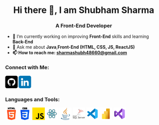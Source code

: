 <h1 align="center">Hi there 👋, I am Shubham Sharma</h1>
<h3 align="center">A Front-End Developer</h3>

- 🌱 I’m currently working on improving <b>Front-End</b> skills and learning <b>Back-End</b>
- 💬 Ask me about <b>Java</b>,<b>Front-End (HTML, CSS, JS, ReactJS)
- 📫 How to reach me: <b>sharmashubh48660@gmail.com</b>

<h3>Connect with Me:</h3>
<a href="https://github.com/Shubham00712" target="_blank"><img src="./images/github.png" alt="Github" width=40/></a>
<a href="https://www.linkedin.com/in/shubham-sharma-34b91a195" target="_blank"><img src="./images/linkedin.png" alt="LinkedIn" width=40/></a>

<h3>Languages and Tools:</h3>
<img src="./images/html.png" alt="HTML" width=40/>
<img src="./images/css.png" alt="CSS" width=40/>
<img src="./images/js.png" alt="JS" width=40/>
<img src="./images/reactjs.png" alt="ReactJS" width=40/>
<img src="./images/java.png" alt="Java" width=40/>
<img src="./images/sql.png" alt="SQL" width=40/>
<img src="./images/vscode.png" alt="VSCode" width=40/>
<img src="./images/powerbi.png" alt="PowerBI" width=40/>
<img src="./images/visual.png" alt="VisualStudio" width=40/>
<!--
**Shubham00712/Shubham00712** is a ✨ _special_ ✨ repository because its `README.md` (this file) appears on your GitHub profile.

Here are some ideas to get you started:

- 🔭 I’m currently working on ...
- 🌱 I’m currently learning ...
- 👯 I’m looking to collaborate on ...
- 🤔 I’m looking for help with ...
- 💬 Ask me about ...
- 📫 How to reach me: ...
- 😄 Pronouns: ...
- ⚡ Fun fact: ...
-->
